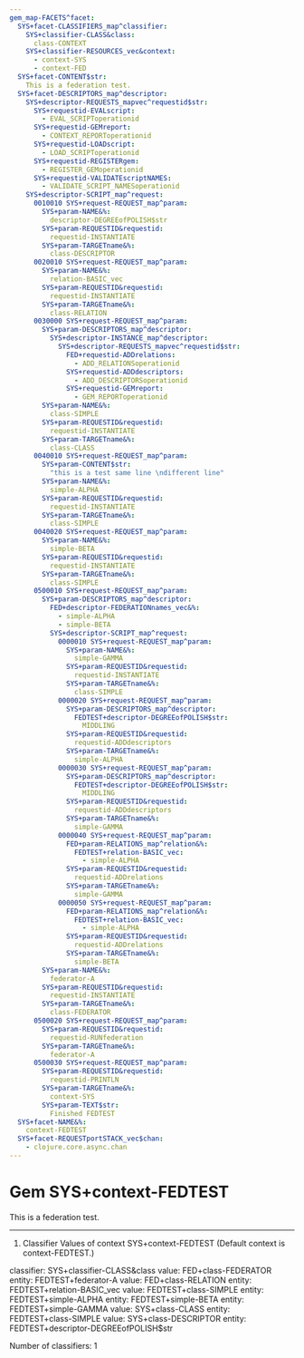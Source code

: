 ```yaml
---
gem_map-FACETS^facet:
  SYS+facet-CLASSIFIERS_map^classifier:
    SYS+classifier-CLASS&class:
      class-CONTEXT
    SYS+classifier-RESOURCES_vec&context:
      - context-SYS
      - context-FED
  SYS+facet-CONTENT$str:
    This is a federation test.
  SYS+facet-DESCRIPTORS_map^descriptor:
    SYS+descriptor-REQUESTS_mapvec^requestid$str:
      SYS+requestid-EVALscript:
        - EVAL_SCRIPToperationid
      SYS+requestid-GEMreport:
        - CONTEXT_REPORToperationid
      SYS+requestid-LOADscript:
        - LOAD_SCRIPToperationid
      SYS+requestid-REGISTERgem:
        - REGISTER_GEMoperationid
      SYS+requestid-VALIDATEscriptNAMES:
        - VALIDATE_SCRIPT_NAMESoperationid
    SYS+descriptor-SCRIPT_map^request:
      0010010 SYS+request-REQUEST_map^param:
        SYS+param-NAME&%:
          descriptor-DEGREEofPOLISH$str
        SYS+param-REQUESTID&requestid:
          requestid-INSTANTIATE
        SYS+param-TARGETname&%:
          class-DESCRIPTOR
      0020010 SYS+request-REQUEST_map^param:
        SYS+param-NAME&%:
          relation-BASIC_vec
        SYS+param-REQUESTID&requestid:
          requestid-INSTANTIATE
        SYS+param-TARGETname&%:
          class-RELATION
      0030000 SYS+request-REQUEST_map^param:
        SYS+param-DESCRIPTORS_map^descriptor:
          SYS+descriptor-INSTANCE_map^descriptor:
            SYS+descriptor-REQUESTS_mapvec^requestid$str:
              FED+requestid-ADDrelations:
                - ADD_RELATIONSoperationid
              SYS+requestid-ADDdescriptors:
                - ADD_DESCRIPTORSoperationid
              SYS+requestid-GEMreport:
                - GEM_REPORToperationid
        SYS+param-NAME&%:
          class-SIMPLE
        SYS+param-REQUESTID&requestid:
          requestid-INSTANTIATE
        SYS+param-TARGETname&%:
          class-CLASS
      0040010 SYS+request-REQUEST_map^param:
        SYS+param-CONTENT$str:
          "this is a test same line \ndifferent line"
        SYS+param-NAME&%:
          simple-ALPHA
        SYS+param-REQUESTID&requestid:
          requestid-INSTANTIATE
        SYS+param-TARGETname&%:
          class-SIMPLE
      0040020 SYS+request-REQUEST_map^param:
        SYS+param-NAME&%:
          simple-BETA
        SYS+param-REQUESTID&requestid:
          requestid-INSTANTIATE
        SYS+param-TARGETname&%:
          class-SIMPLE
      0500010 SYS+request-REQUEST_map^param:
        SYS+param-DESCRIPTORS_map^descriptor:
          FED+descriptor-FEDERATIONnames_vec&%:
            - simple-ALPHA
            - simple-BETA
          SYS+descriptor-SCRIPT_map^request:
            0000010 SYS+request-REQUEST_map^param:
              SYS+param-NAME&%:
                simple-GAMMA
              SYS+param-REQUESTID&requestid:
                requestid-INSTANTIATE
              SYS+param-TARGETname&%:
                class-SIMPLE
            0000020 SYS+request-REQUEST_map^param:
              SYS+param-DESCRIPTORS_map^descriptor:
                FEDTEST+descriptor-DEGREEofPOLISH$str:
                  MIDDLING
              SYS+param-REQUESTID&requestid:
                requestid-ADDdescriptors
              SYS+param-TARGETname&%:
                simple-ALPHA
            0000030 SYS+request-REQUEST_map^param:
              SYS+param-DESCRIPTORS_map^descriptor:
                FEDTEST+descriptor-DEGREEofPOLISH$str:
                  MIDDLING
              SYS+param-REQUESTID&requestid:
                requestid-ADDdescriptors
              SYS+param-TARGETname&%:
                simple-GAMMA
            0000040 SYS+request-REQUEST_map^param:
              FED+param-RELATIONS_map^relation&%:
                FEDTEST+relation-BASIC_vec:
                  - simple-ALPHA
              SYS+param-REQUESTID&requestid:
                requestid-ADDrelations
              SYS+param-TARGETname&%:
                simple-GAMMA
            0000050 SYS+request-REQUEST_map^param:
              FED+param-RELATIONS_map^relation&%:
                FEDTEST+relation-BASIC_vec:
                  - simple-ALPHA
              SYS+param-REQUESTID&requestid:
                requestid-ADDrelations
              SYS+param-TARGETname&%:
                simple-BETA
        SYS+param-NAME&%:
          federator-A
        SYS+param-REQUESTID&requestid:
          requestid-INSTANTIATE
        SYS+param-TARGETname&%:
          class-FEDERATOR
      0500020 SYS+request-REQUEST_map^param:
        SYS+param-REQUESTID&requestid:
          requestid-RUNfederation
        SYS+param-TARGETname&%:
          federator-A
      0500030 SYS+request-REQUEST_map^param:
        SYS+param-REQUESTID&requestid:
          requestid-PRINTLN
        SYS+param-TARGETname&%:
          context-SYS
        SYS+param-TEXT$str:
          Finished FEDTEST
  SYS+facet-NAME&%:
    context-FEDTEST
  SYS+facet-REQUESTportSTACK_vec$chan:
    - clojure.core.async.chan
---
```

# Gem SYS+context-FEDTEST

This is a federation test.

---
1. Classifier Values of context SYS+context-FEDTEST
(Default context is context-FEDTEST.)

classifier:  SYS+classifier-CLASS&class
  value:       FED+class-FEDERATOR
    entity:      FEDTEST+federator-A
  value:       FED+class-RELATION
    entity:      FEDTEST+relation-BASIC_vec
  value:       FEDTEST+class-SIMPLE
    entity:      FEDTEST+simple-ALPHA
    entity:      FEDTEST+simple-BETA
    entity:      FEDTEST+simple-GAMMA
  value:       SYS+class-CLASS
    entity:      FEDTEST+class-SIMPLE
  value:       SYS+class-DESCRIPTOR
    entity:      FEDTEST+descriptor-DEGREEofPOLISH$str

Number of classifiers: 1

